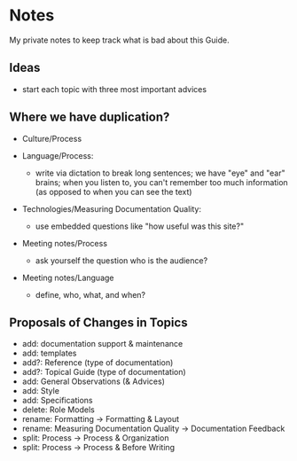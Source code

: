 Notes
=====

My private notes to keep track what is bad about this Guide.

Ideas
-----

* start each topic with three most important advices

Where we have duplication?
--------------------------

- Culture/Process

- Language/Process:
  + write via dictation to break long sentences; we have "eye" and "ear"
    brains; when you listen to, you can't remember too much information (as
    opposed to when you can see the text)

- Technologies/Measuring Documentation Quality:
  + use embedded questions like "how useful was this site?"

- Meeting notes/Process
  + ask yourself the question who is the audience? 

- Meeting notes/Language
  + define, who, what, and when?

Proposals of Changes in Topics
------------------------------

- add: documentation support & maintenance
- add: templates
- add?: Reference (type of documentation)
- add?: Topical Guide (type of documentation)
- add: General Observations (& Advices)
- add: Style
- add: Specifications
- delete: Role Models
- rename: Formatting -> Formatting & Layout
- rename: Measuring Documentation Quality -> Documentation Feedback
- split: Process -> Process & Organization
- split: Process -> Process & Before Writing